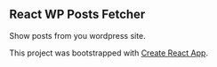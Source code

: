 
## React WP Posts Fetcher
Show posts from you wordpress site.

This project was bootstrapped with [Create React App](https://github.com/facebook/create-react-app).